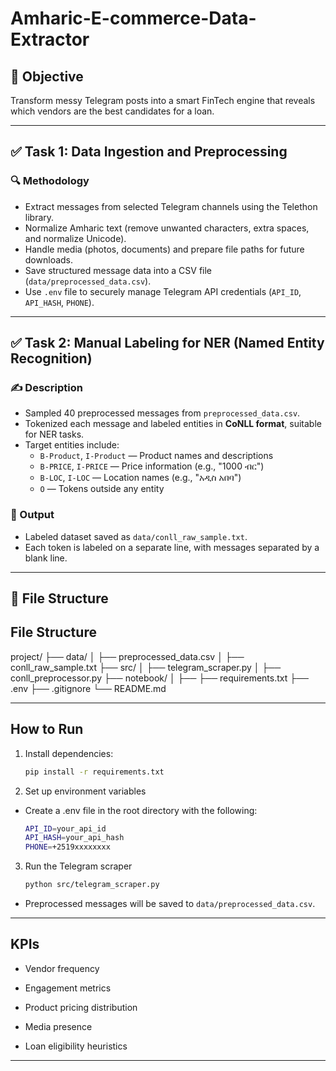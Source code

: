 # Amharic-E-commerce-Data-Extractor

## 🎯 Objective

Transform messy Telegram posts into a smart FinTech engine that reveals which vendors are the best candidates for a loan.

---

## ✅ Task 1: Data Ingestion and Preprocessing

### 🔍 Methodology

- Extract messages from selected Telegram channels using the Telethon library.
- Normalize Amharic text (remove unwanted characters, extra spaces, and normalize Unicode).
- Handle media (photos, documents) and prepare file paths for future downloads.
- Save structured message data into a CSV file (`data/preprocessed_data.csv`).
- Use `.env` file to securely manage Telegram API credentials (`API_ID`, `API_HASH`, `PHONE`).

---

## ✅ Task 2: Manual Labeling for NER (Named Entity Recognition)

### ✍️ Description

- Sampled 40 preprocessed messages from `preprocessed_data.csv`.
- Tokenized each message and labeled entities in **CoNLL format**, suitable for NER tasks.
- Target entities include:
  - `B-Product`, `I-Product` — Product names and descriptions
  - `B-PRICE`, `I-PRICE` — Price information (e.g., "1000 ብር")
  - `B-LOC`, `I-LOC` — Location names (e.g., "አዲስ አበባ")
  - `O` — Tokens outside any entity

### 📄 Output

- Labeled dataset saved as `data/conll_raw_sample.txt`.
- Each token is labeled on a separate line, with messages separated by a blank line.

---

## 📁 File Structure

## File Structure

project/
├── data/
│ ├── preprocessed_data.csv
│ ├── conll_raw_sample.txt
├── src/
│ ├── telegram_scraper.py
│ ├── conll_preprocessor.py
├── notebook/
│ ├──
├── requirements.txt
├── .env
├── .gitignore
└── README.md

---

## How to Run

1. Install dependencies:

   ```bash
   pip install -r requirements.txt

   ```

2. Set up environment variables

- Create a .env file in the root directory with the following:

  ```bash
  API_ID=your_api_id
  API_HASH=your_api_hash
  PHONE=+2519xxxxxxxx

  ```

3. Run the Telegram scraper

   ```bash
   python src/telegram_scraper.py

   ```

- Preprocessed messages will be saved to `data/preprocessed_data.csv`.

---

## KPIs

- Vendor frequency

- Engagement metrics

- Product pricing distribution

- Media presence

- Loan eligibility heuristics

---
